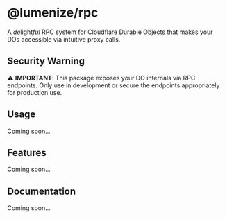 # @lumenize/rpc

A *de*light*ful* RPC system for Cloudflare Durable Objects that makes your DOs accessible via intuitive proxy calls.

## Security Warning

⚠️ **IMPORTANT**: This package exposes your DO internals via RPC endpoints. Only use in development or secure the endpoints appropriately for production use.

## Usage

Coming soon...

## Features

Coming soon...

## Documentation

Coming soon...